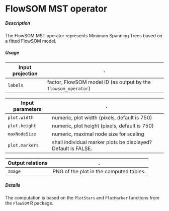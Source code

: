# FlowSOM MST operator

##### Description

The FlowSOM MST operator represents Minimum Spanning Trees based on a fitted
FlowSOM model.

##### Usage

Input projection|.
---|---
`labels`        | factor, FlowSOM model ID (as output by the `flowsom_operator`)

Input parameters|.
---|---
`plot.width`    | numeric, plot width (pixels, default is 750)
`plot.height`   | numeric, plot height (pixels, default is 750)
`maxNodeSize`   | numeric, maximal node size for scaling
`plot.markers`  | shall individual marker plots be displayed? Default is FALSE.

Output relations|.
---|---
`Image`        | PNG of the plot in the computed tables.

##### Details

The computation is based on the `PlotStars` and `PlotMarker` functions
from the `FlowSOM` R package.
